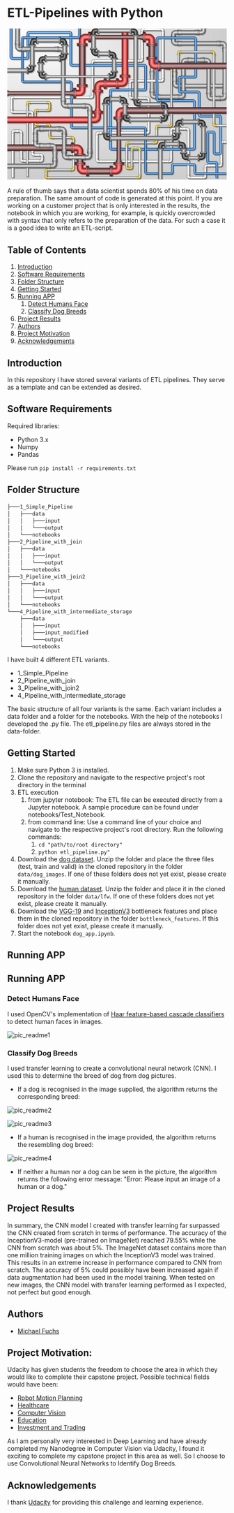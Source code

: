 
# ETL-Pipelines with Python


![etl_main_pic](images/pipelines.png)

A rule of thumb says that a data scientist spends 80% of his time on data preparation. The same amount of code is generated at this point. If you are working on a customer project that is only interested in the results, the notebook in which you are working, for example, is quickly overcrowded with syntax that only refers to the preparation of the data. For such a case it is a good idea to write an ETL-script. 


## Table of Contents
1. [Introduction](#introduction)
2. [Software Requirements](#software_requirements)
3. [Folder Structure](#folder_structure)
4. [Getting Started](#getting_started)
5. [Running APP](#running_app)
    1. [Detect Humans Face](#detect_humans_face)
    2. [Classify Dog Breeds](#classify_dog_breeds)
6. [Project Results](#project_results)    
7. [Authors](#authors)
8. [Project Motivation](#motivation)
9. [Acknowledgements](#acknowledgement)




<a name="introduction"></a>

## Introduction

In this repository I have stored several variants of ETL pipelines. They serve as a template and can be extended as desired.

<a name="software_requirements"></a>

## Software Requirements

Required libraries:

+ Python 3.x
+ Numpy
+ Pandas


Please run ```pip install -r requirements.txt```



<a name="folder_structure"></a>

## Folder Structure

```
├───1_Simple_Pipeline
│   ├───data
│   │   ├───input
│   │   └───output
│   └───notebooks
├───2_Pipeline_with_join
│   ├───data
│   │   ├───input
│   │   └───output
│   └───notebooks
├───3_Pipeline_with_join2
│   ├───data
│   │   ├───input
│   │   └───output
│   └───notebooks
└───4_Pipeline_with_intermediate_storage
    ├───data
    │   ├───input
    │   ├───input_modified
    │   └───output
    └───notebooks
```

I have built 4 different ETL variants. 

+ 1_Simple_Pipeline
+ 2_Pipeline_with_join
+ 3_Pipeline_with_join2
+ 4_Pipeline_with_intermediate_storage

The basic structure of all four variants is the same. 
Each variant includes a data folder and a folder for the notebooks. 
With the help of the notebooks I developed the .py file. The etl_pipeline.py files are always stored in the data-folder.



<a name="getting_started"></a>

## Getting Started

1. Make sure Python 3 is installed.
2. Clone the repository and navigate to the respective project's root directory in the terminal
3.  ETL execution
    1. from jupyter notebook: The ETL file can be executed directly from a Jupyter notebook. A sample procedure can be found under notebooks/Test_Notebook.
    2. from command line: Use a command line of your choice and navigate to the respective project's root directory. Run the following commands:
        1. ```cd "path/to/root directory"```
        2. ```python etl_pipeline.py"```
3. Download the [dog dataset](https://s3-us-west-1.amazonaws.com/udacity-aind/dog-project/dogImages.zip). Unzip the folder and place the three files (test, train and valid) in the cloned repository in the folder ```data/dog_images```. If one of these folders does not yet exist, please create it manually. 
4. Download the [human dataset](https://s3-us-west-1.amazonaws.com/udacity-aind/dog-project/lfw.zip). Unzip the folder and place it in the cloned repository in the folder ```data/lfw```. If one of these folders does not yet exist, please create it manually. 
5. Download the [VGG-19](https://s3-us-west-1.amazonaws.com/udacity-aind/dog-project/DogVGG19Data.npz) and [InceptionV3](https://s3-us-west-1.amazonaws.com/udacity-aind/dog-project/DogInceptionV3Data.npz) bottleneck features and place them in the cloned repository in the folder ```bottleneck_features```. If this folder does not yet exist, please create it manually. 
6. Start the notebook ```dog_app.ipynb```.



<a name="running_app"></a>

## Running APP



## Running APP

<a name="detect_humans_face"></a>

### Detect Humans Face

I used OpenCV's implementation of [Haar feature-based cascade classifiers](https://docs.opencv.org/master/d7/d8b/tutorial_py_face_detection.html) to detect human faces in images.

![pic_readme1](images/pic_readme1.png)


<a name="classify_dog_breeds"></a>

### Classify Dog Breeds

I used transfer learning to create a convolutional neural network (CNN). I used this to determine the breed of dog from dog pictures. 

+ If a dog is recognised in the image supplied, the algorithm returns the corresponding breed:

![pic_readme2](images/pic_readme2.png)

![pic_readme3](images/pic_readme3.png)

+ If a human is recognised in the image provided, the algorithm returns the resembling dog breed:

![pic_readme4](images/pic_readme4.png)


+ If neither a human nor a dog can be seen in the picture, the algorithm returns the following error message: "Error: Please input an image of a human or a dog."

<a name="project_results"></a>

## Project Results

In summary, the CNN model I created with transfer learning far surpassed the CNN created from scratch in terms of performance. 
The accuracy of the InceptionV3-model (pre-trained on ImageNet) reached 79.55% while the CNN from scratch was about 5%.
The ImageNet dataset contains more than one million training images on which the InceptionV3 model was trained. This results in an extreme increase in performance compared to CNN from scratch. 
The accuracy of 5% could possibly have been increased again if data augmentation had been used in the model training.
When tested on new images, the CNN model with transfer learning performed as I expected, not perfect but good enough. 

<a name="authors"></a>

## Authors

+ [Michael Fuchs](https://github.com/MFuchs1989)

<a name="motivation"></a>

## Project Motivation: 

Udacity has given students the freedom to choose the area in which they would like to complete their capstone project. Possible technical fields would have been:

+ [Robot Motion Planning](https://docs.google.com/document/d/1ZFCH6jS3A5At7_v5IUM5OpAXJYiutFuSIjTzV_E-vdE/pub)
+ [Healthcare](https://docs.google.com/document/d/1WzurKKa9AX2DnOH7KiB38mvozdOSemfkGpex8hdTy8c/pub)
+ [Computer Vision](https://docs.google.com/document/d/1y-XfjkPFgUQxFIQ9bBncUSjs4HOf5E-45FrLYNBsZb4/pub)
+ [Education](https://docs.google.com/document/d/1vjerjRQnWs1kLbZagDYT6rNqiwAG23Yj45oUY88IAxI/pub)
+ [Investment and Trading](https://docs.google.com/document/d/1ycGeb1QYKATG6jvz74SAMqxrlek9Ed4RYrzWNhWS-0Q/pub)

As I am personally very interested in Deep Learning and have already completed my Nanodegree in Computer Vision via Udacity, I found it exciting to complete my capstone project in this area as well. 
So I choose to use Convolutional Neural Networks to Identify Dog Breeds.

<a name="acknowledgement"></a>

## Acknowledgements

I thank [Udacity](https://www.udacity.com/) for providing this challenge and learning experience. 